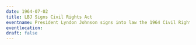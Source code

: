 ```yaml
---
date: 1964-07-02
title: LBJ Signs Civil Rights Act
eventname: President Lyndon Johnson signs into law the 1964 Civil Rights Act. The landmark legislation prohibited discrimination on the basis of race, color, religion, sex or national origin. However, northern legislators in Congress ensured that the legislation would not upend segregation in the North. 
eventlocation: 
draft: false
---
```

